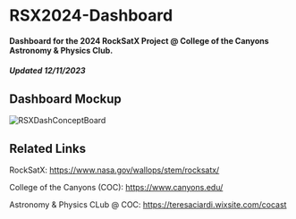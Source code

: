 # RSX2024-Dashboard

#### Dashboard for the 2024 RockSatX Project @ College of the Canyons Astronomy & Physics Club.

#### *Updated 12/11/2023*


## Dashboard Mockup
![RSXDashConceptBoard](https://github.com/CameronD35/RSX2024-Dashboard/assets/124549249/2a2d6c53-9bf3-486c-b501-8aced266720b)

## Related Links
RockSatX: https://www.nasa.gov/wallops/stem/rocksatx/

College of the Canyons (COC): https://www.canyons.edu/

Astronomy & Physics CLub @ COC: https://teresaciardi.wixsite.com/cocast
